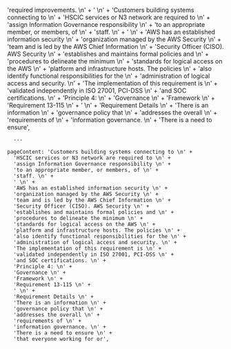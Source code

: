 'required improvements. \n' +
      ' \n' +
      'Customers building systems connecting to \n' +
      'HSCIC services or N3 network are required to \n' +
      'assign Information Governance responsibility \n' +
      'to an appropriate member, or members, of \n' +
      'staff. \n' +
      ' \n' +
      'AWS has an established information security \n' +
      'organization managed by the AWS Security \n' +
      'team and is led by the AWS Chief Information \n' +
      'Security Officer (CISO). AWS Security \n' +
      'establishes and maintains formal policies and \n' +
      'procedures to delineate the minimum \n' +
      'standards for logical access on the AWS \n' +
      'platform and infrastructure hosts. The policies \n' +
      'also identify functional responsibilities for the \n' +
      'administration of logical access and security. \n' +
      'The implementation of this requirement is \n' +
      'validated independently in ISO 27001, PCI-DSS \n' +
      'and SOC certifications. \n' +
      'Principle 4: \n' +
      'Governance \n' +
      'Framework \n' +
      'Requirement 13-115 \n' +
      ' \n' +
      'Requirement Details \n' +
      'There is an information \n' +
      'governance policy that \n' +
      'addresses the overall \n' +
      'requirements of \n' +
      'information governance. \n' +
      'There is a need to ensure',

      ---
 
    pageContent: 'Customers building systems connecting to \n' +
      'HSCIC services or N3 network are required to \n' +
      'assign Information Governance responsibility \n' +
      'to an appropriate member, or members, of \n' +
      'staff. \n' +
      ' \n' +
      'AWS has an established information security \n' +
      'organization managed by the AWS Security \n' +
      'team and is led by the AWS Chief Information \n' +
      'Security Officer (CISO). AWS Security \n' +
      'establishes and maintains formal policies and \n' +
      'procedures to delineate the minimum \n' +
      'standards for logical access on the AWS \n' +
      'platform and infrastructure hosts. The policies \n' +
      'also identify functional responsibilities for the \n' +
      'administration of logical access and security. \n' +
      'The implementation of this requirement is \n' +
      'validated independently in ISO 27001, PCI-DSS \n' +
      'and SOC certifications. \n' +
      'Principle 4: \n' +
      'Governance \n' +
      'Framework \n' +
      'Requirement 13-115 \n' +
      ' \n' +
      'Requirement Details \n' +
      'There is an information \n' +
      'governance policy that \n' +
      'addresses the overall \n' +
      'requirements of \n' +
      'information governance. \n' +
      'There is a need to ensure \n' +
      'that everyone working for or',